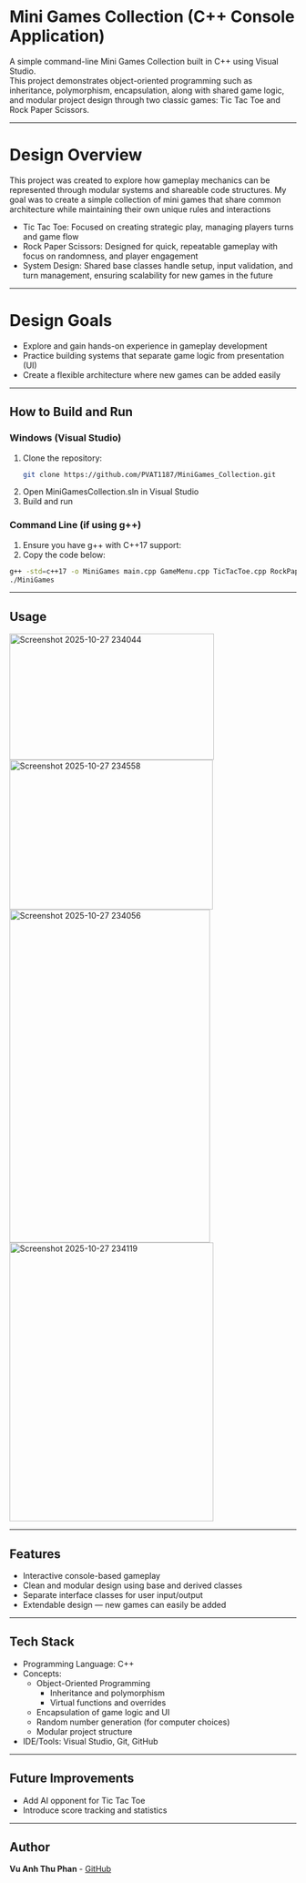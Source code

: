 # Mini Games Collection (C++ Console Application)

A simple command-line Mini Games Collection built in C++ using Visual Studio.  
This project demonstrates object-oriented programming such as inheritance, polymorphism, encapsulation, along with
shared game logic, and modular project design through two classic games: Tic Tac Toe and Rock Paper Scissors.

---

# Design Overview
This project was created to explore how gameplay mechanics can be represented through modular systems and shareable code structures. My goal was to create a simple collection of mini games that share common architecture while maintaining their own unique rules and interactions
   - Tic Tac Toe: Focused on creating strategic play, managing players turns and game flow
   - Rock Paper Scissors: Designed for quick, repeatable gameplay with focus on randomness, and player engagement
   - System Design: Shared base classes handle setup, input validation, and turn management, ensuring scalability for new        games in the future

---

# Design Goals 
- Explore and gain hands-on experience in gameplay development
- Practice building systems that separate game logic from presentation (UI)
- Create a flexible architecture where new games can be added easily
  
---

## How to Build and Run
### Windows (Visual Studio)
1. Clone the repository:
   ```bash
   git clone https://github.com/PVAT1187/MiniGames_Collection.git
2. Open MiniGamesCollection.sln in Visual Studio
3. Build and run

### Command Line (if using g++)
1. Ensure you have g++ with C++17 support:
2. Copy the code below:
  ```bash
  g++ -std=c++17 -o MiniGames main.cpp GameMenu.cpp TicTacToe.cpp RockPaperScissors.cpp GameInterface.cpp TicTacToeInterface.cpp RockPaperScissorsInterface.cpp
  ./MiniGames
  ```
---

## Usage
<img width="359" height="222" alt="Screenshot 2025-10-27 234044" src="https://github.com/user-attachments/assets/c366ded2-ef2f-4d1f-8fb1-5675f70f6fc9" />
<img width="357" height="263" alt="Screenshot 2025-10-27 234558" src="https://github.com/user-attachments/assets/6de89fdd-1d38-40a3-942f-5f3f69ea4725" />
<img width="352" height="585" alt="Screenshot 2025-10-27 234056" src="https://github.com/user-attachments/assets/2aff3347-f861-4243-bc4b-d7396db33c0d" />
<img width="358" height="490" alt="Screenshot 2025-10-27 234119" src="https://github.com/user-attachments/assets/29554559-46a6-4eab-9835-dc8c71701a5a" />

---

## Features
- Interactive console-based gameplay
- Clean and modular design using base and derived classes
- Separate interface classes for user input/output
- Extendable design — new games can easily be added

---

## Tech Stack
- Programming Language: C++
- Concepts:
  - Object-Oriented Programming
    - Inheritance and polymorphism
    - Virtual functions and overrides
  - Encapsulation of game logic and UI
  - Random number generation (for computer choices)
  - Modular project structure
- IDE/Tools: Visual Studio, Git, GitHub

---

## Future Improvements
- Add AI opponent for Tic Tac Toe
- Introduce score tracking and statistics

---

## Author
**Vu Anh Thu Phan** - [GitHub](https://github.com/PVAT1187) 

